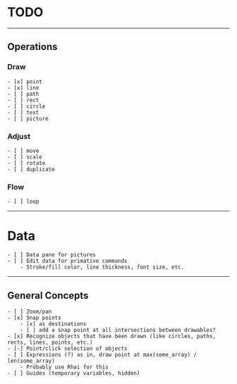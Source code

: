 # TODO

---

## Operations
### Draw
    - [x] point
    - [x] line
    - [ ] path
    - [ ] rect
    - [ ] circle
    - [ ] text
    - [ ] picture

### Adjust
    - [ ] move
    - [ ] scale
    - [ ] rotate
    - [ ] duplicate

### Flow
    - [ ] loop

---

# Data
    - [ ] Data pane for pictures
    - [ ] Edit data for primative commands
        - Stroke/fill color, line thickness, font size, etc.

---

## General Concepts
    - [ ] Zoom/pan
    - [x] Snap points
        - [x] as destinations
        - [ ] add a snap point at all intersections between drawables?
    - [x] Recognize objects that have been drawn (like circles, paths, rects, lines, points, etc.)
    - [-] Point/click selection of objects
    - [ ] Expressions (?) as in, draw point at max(some_array) / len(some_array)
        - Probably use Rhai for this
    - [ ] Guides (temporary variables, hidden)
